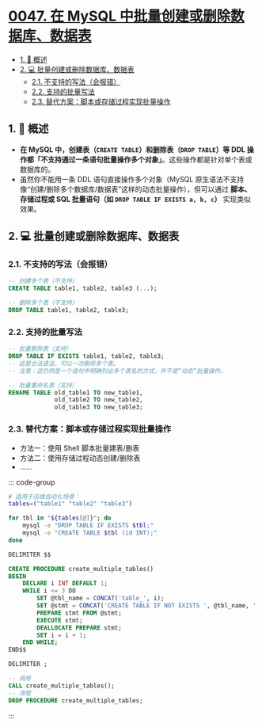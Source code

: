 # [0047. 在 MySQL 中批量创建或删除数据库、数据表](https://github.com/Tdahuyou/TNotes.sql/tree/main/notes/0047.%20%E5%9C%A8%20MySQL%20%E4%B8%AD%E6%89%B9%E9%87%8F%E5%88%9B%E5%BB%BA%E6%88%96%E5%88%A0%E9%99%A4%E6%95%B0%E6%8D%AE%E5%BA%93%E3%80%81%E6%95%B0%E6%8D%AE%E8%A1%A8)

<!-- region:toc -->

- [1. 📝 概述](#1--概述)
- [2. 💻 批量创建或删除数据库、数据表](#2--批量创建或删除数据库数据表)
  - [2.1. 不支持的写法（会报错）](#21-不支持的写法会报错)
  - [2.2. 支持的批量写法](#22-支持的批量写法)
  - [2.3. 替代方案：脚本或存储过程实现批量操作](#23-替代方案脚本或存储过程实现批量操作)

<!-- endregion:toc -->

## 1. 📝 概述

- **在 MySQL 中，创建表（`CREATE TABLE`）和删除表（`DROP TABLE`）等 DDL 操作都「不支持通过一条语句批量操作多个对象」**。这些操作都是针对单个表或数据库的。
- 虽然你不能用一条 DDL 语句直接操作多个对象（MySQL 原生语法不支持像“创建/删除多个数据库/数据表”这样的动态批量操作），但可以通过 **脚本、存储过程或 SQL 批量语句（如 `DROP TABLE IF EXISTS a, b, c`）** 实现类似效果。

## 2. 💻 批量创建或删除数据库、数据表

### 2.1. 不支持的写法（会报错）

```sql
-- 创建多个表（不支持）
CREATE TABLE table1, table2, table3 (...);

-- 删除多个表（不支持）
DROP TABLE table1, table2, table3;
```

### 2.2. 支持的批量写法

```sql
-- 批量删除表（支持）
DROP TABLE IF EXISTS table1, table2, table3;
-- 这是合法语法，可以一次删除多个表。
-- 注意：这仍然是一个语句中明确列出多个表名的方式，并不是“动态”批量操作。

-- 批量重命名表（支持）
RENAME TABLE old_table1 TO new_table1,
             old_table2 TO new_table2,
             old_table3 TO new_table3;
```

### 2.3. 替代方案：脚本或存储过程实现批量操作

- 方法一：使用 Shell 脚本批量建表/删表
- 方法二：使用存储过程动态创建/删除表
- ……

::: code-group

```bash [1]
# 适用于运维自动化场景：
tables=("table1" "table2" "table3")

for tbl in "${tables[@]}"; do
    mysql -e "DROP TABLE IF EXISTS $tbl;"
    mysql -e "CREATE TABLE $tbl (id INT);"
done
```

```sql [2]
DELIMITER $$

CREATE PROCEDURE create_multiple_tables()
BEGIN
    DECLARE i INT DEFAULT 1;
    WHILE i <= 3 DO
        SET @tbl_name = CONCAT('table_', i);
        SET @stmt = CONCAT('CREATE TABLE IF NOT EXISTS ', @tbl_name, ' (id INT)');
        PREPARE stmt FROM @stmt;
        EXECUTE stmt;
        DEALLOCATE PREPARE stmt;
        SET i = i + 1;
    END WHILE;
END$$

DELIMITER ;

-- 调用
CALL create_multiple_tables();
-- 清理
DROP PROCEDURE create_multiple_tables;
```

:::
